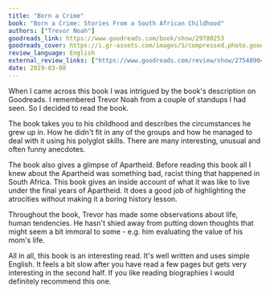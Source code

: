 ```yaml
---
title: "Born a Crime"
book: "Born a Crime: Stories From a South African Childhood"
authors: ["Trevor Noah"]
goodreads_link: https://www.goodreads.com/book/show/29780253
goodreads_cover: https://i.gr-assets.com/images/S/compressed.photo.goodreads.com/books/1473867911l/29780253.jpg
review_language: English
external_review_links: ["https://www.goodreads.com/review/show/2754890474"]
date: 2019-03-08
---
```


When I came across this book I was intrigued by the book's description on Goodreads. I remembered Trevor Noah from a couple of standups I had seen. So I decided to read the book.

The book takes you to his childhood and describes the circumstances he grew up in. How he didn't fit in any of the groups and how he managed to deal with it using his polyglot skills. There are many interesting, unusual and often funny anecdotes.

The book also gives a glimpse of Apartheid. Before reading this book all I knew about the Apartheid was something bad, racist thing that happened in South Africa. This book gives an inside account of what it was like to live under the final years of Apartheid. It does a good job of highlighting the atrocities without making it a boring history lesson.

Throughout the book, Trevor has made some observations about life, human tendencies. He hasn't shied away from putting down thoughts that might seem a bit immoral to some - e.g. him evaluating the value of his mom's life.

All in all, this book is an interesting read. It's well written and uses simple English. It feels a bit slow after you have read a few pages but gets very interesting in the second half. If you like reading biographies I would definitely recommend this one.